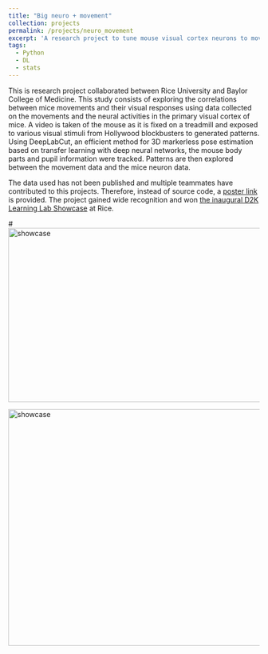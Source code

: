 ```yaml
---
title: "Big neuro + movement"
collection: projects
permalink: /projects/neuro_movement
excerpt: 'A research project to tune mouse visual cortex neurons to movements leveraging DeepLabCut'
tags:
  - Python
  - DL
  - stats
---
```


This is research project collaborated between Rice University and Baylor College of Medicine. This study consists of exploring the correlations between mice movements and their visual responses using data collected on the movements and the neural activities in the primary visual cortex of mice. A video is taken of the mouse as it is fixed on a treadmill and exposed to various visual stimuli from Hollywood blockbusters to generated patterns. Using DeepLabCut, an efficient method for 3D markerless pose estimation based on transfer learning with deep neural networks, the mouse body parts and pupil information were tracked. Patterns are then explored between the movement data and the mice neuron data.

The data used has not been published and multiple teammates have contributed to this projects. Therefore, instead of source code, a <a href='http://yuchong-zhang.github.io/files/neuron_movement.pdf'>poster link</a> is provided. The project gained wide recognition and won <a href='https://news.rice.edu/2018/12/03/from-urban-flooding-to-mouse-brains-d2k-students-take-on-big-data/'>the inaugural D2K Learning Lab Showcase</a> at Rice.

#<img class="alignnone  wp-image-577" alt="showcase" src="https://yuchong-zhang.github.io/images/DeepLabCut.png" width="844" height="348"/>

<img class="alignnone  wp-image-577" alt="showcase" src="https://yuchong-zhang.github.io/images/showcase.jpeg" width="844" height="473"/>
